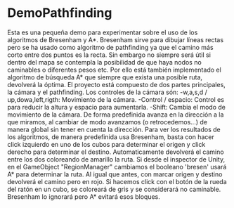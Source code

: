 # DemoPathfinding
Esta es una pequeña demo para experimentar sobre el uso de los algoritmos de Bresenham y A*.
Bresenham sirve para dibujar líneas rectas pero se ha usado como algoritmo de pathfinding ya que el camino más corto entre dos puntos es la recta. Sin embargo no siempre será útil si dentro del mapa se contempla la posibilidad de que haya nodos no caminables o diferentes pesos etc.
Por ello está también implementado el algoritmo de búsqueda A* que siempre que exista una posible ruta, devolverá la óptima.
El proyecto está compuesto de dos partes principales, la cámara y el pathfinding. Los controles de la cámara són:
  -w,a,s,d / up,dowa,left,rigth: Movimiento de la cámara.
  -Control / espacio: Control es para reducir la altura y espacio para aumentarla.
  -Shift: Cambia el modo de movimiento de la cámara. De forma predefinida avanza en la dirección a la que miramos, al cambiar de modo avanzamos (o retrocedemos...) de manera global sin tener en cuenta la dirección.
Para ver los resultados de los algoritmos, de manera predefinida usa Bresenham, basta con hacer click izquierdo en uno de los cubos para determinar el origen y click derecho para determinar el destino. Automaticamente devolverá el camino entre los dos coloreando de amarillo la ruta. Si desde el inspector de Unity, en el GameObject "RegionManager" cambiamos el booleano 'bresen' usará A* para determinar la ruta. Al igual que antes, con marcar origen y destino devolverá el camino pero en rojo. Si hacemos click con el botón de la rueda del ratón en un cubo, se coloreará de gris y se considerará no caminable. Bresenham lo ignorará pero A* evitará esos bloques.
